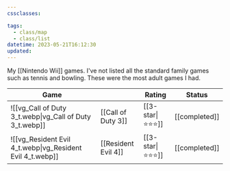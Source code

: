 ```yaml
---
cssclasses:

tags:
  - class/map
  - class/list
datetime: 2023-05-21T16:12:30
updated:
---
```

My [[Nintendo Wii]] games. I've not listed all the standard family games such as tennis and bowling. These were the most adult games I had.

<!-- QueryToSerialize: table without id embed(link(thumbnail)) as "Game", file.link as "", rating as Rating, link(split( filter(file.tags, (t) => startswith(t, "#status") )[0], "/" )[1]) as Status from #class/video-game where contains(platform, [[Nintendo Wii]]) sort file.name -->
<!-- SerializedQuery: table without id embed(link(thumbnail)) as "Game", file.link as "", rating as Rating, link(split( filter(file.tags, (t) => startswith(t, "#status") )[0], "/" )[1]) as Status from #class/video-game where contains(platform, [[Nintendo Wii]]) sort file.name -->

| Game                                                                           |                                                      | Rating                             | Status                                   |
| ------------------------------------------------------------------------------ | ---------------------------------------------------- | ---------------------------------- | ---------------------------------------- |
| ![[vg_Call of Duty 3_t.webp\|vg_Call of Duty 3_t.webp]]   | [[Call of Duty 3]]   | [[3-star\|⭐️⭐️⭐️]] | [[completed]] |
| ![[vg_Resident Evil 4_t.webp\|vg_Resident Evil 4_t.webp]] | [[Resident Evil 4]] | [[3-star\|⭐️⭐️⭐️]] | [[completed]] |
<!-- SerializedQuery END -->
